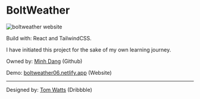 # BoltWeather

![boltweather website](https://boltweather06.netlify.app/boltweather-description.png)

Build with: React and TailwindCSS.

I have initiated this project for the sake of my own learning journey.

Owned by: [Minh Dang](https://github.com/lenhutminhdang) (Github)

Demo: [boltweather06.netlify.app](https://boltweather06.netlify.app) (Website)

---

Designed by: [Tom Watts](https://dribbble.com/shots/22394240-Bolt-Weather-App-Dark-Mode) (Dribbble)
